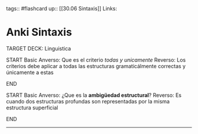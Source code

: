 tags:: #flashcard 
up:: [[30.06 Sintaxis]]
Links: 
# Anki Sintaxis
TARGET DECK: Linguistica

START
Basic
Anverso: 
Que es el criterio *todas y unicamente*
Reverso: 
Los criterios debe aplicar a todas las estructuras gramaticálmente correctas y únicamente a estas
<!--ID: 1661636478635-->
END

START
Basic
Anverso: 
¿Que es la **ambigüedad estructural**?
Reverso: 
Es cuando dos estructuras profundas son representadas por la misma estructura superficial
<!--ID: 1661636478667-->
END
___